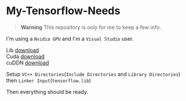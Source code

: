 # My-Tensorflow-Needs

> **Warning** This repository is only for me to keep a few info.

I'm using a `Nvidia GPU` and I'm a `Visual Studio` user.

Lib [download](https://www.tensorflow.org/install/lang_c#download_and_extract)<br>Cuda [download](https://developer.nvidia.com/cuda-downloads)<br>cuDDN [download](https://developer.nvidia.com/rdp/cudnn-download)

Setup `VC++ Directories`(`Include Directories` and `Library Directories`) then `Linker Input`(`tensorflow.lib`)

Then everything should be ready.

